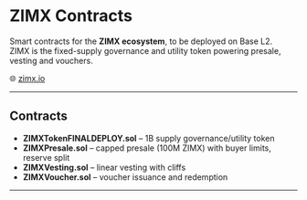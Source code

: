 # ZIMX Contracts

Smart contracts for the **ZIMX ecosystem**, to be deployed on Base L2.  
ZIMX is the fixed-supply governance and utility token powering presale, vesting and vouchers.

🌐 [zimx.io](https://zimx.io)

---

## Contracts
- **ZIMXTokenFINALDEPLOY.sol** – 1B supply governance/utility token
- **ZIMXPresale.sol** – capped presale (100M ZIMX) with buyer limits, reserve split
- **ZIMXVesting.sol** – linear vesting with cliffs
- **ZIMXVoucher.sol** – voucher issuance and redemption

---

